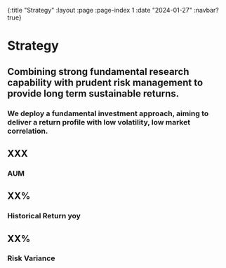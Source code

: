 {:title "Strategy"
 :layout :page
 :page-index 1
 :date "2024-01-27"
 :navbar? true}
 
<div class="strattext">

# Strategy

## Combining strong fundamental research capability with prudent risk management to provide long term sustainable returns.

### We deploy a fundamental investment approach, aiming to deliver a return profile with low volatility, low market correlation. 

</div>

<div class="grid-container"> 
<div class="grid-item">

## XXX
### AUM

</div>

<div class="grid-item">
        
## XX%
### Historical Return yoy

</div>

<div class="grid-item">
        
## XX%
### Risk Variance

</div>
</div>
